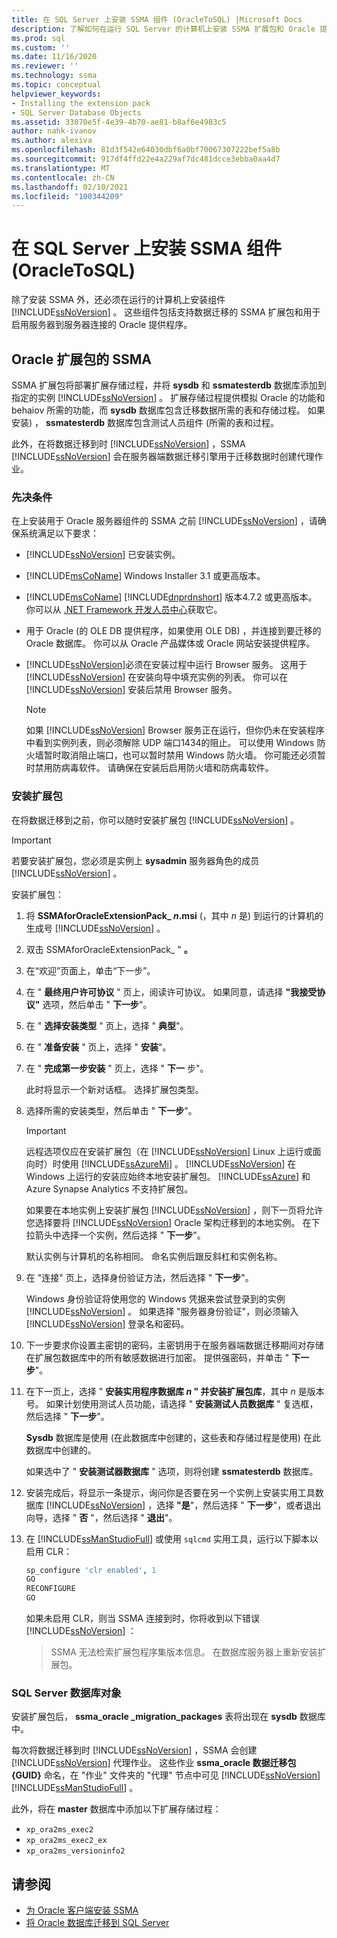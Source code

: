 ```yaml
---
title: 在 SQL Server 上安装 SSMA 组件 (OracleToSQL) |Microsoft Docs
description: 了解如何在运行 SQL Server 的计算机上安装 SSMA 扩展包和 Oracle 提供程序以支持 Oracle 数据库转换。
ms.prod: sql
ms.custom: ''
ms.date: 11/16/2020
ms.reviewer: ''
ms.technology: ssma
ms.topic: conceptual
helpviewer_keywords:
- Installing the extension pack
- SQL Server Database Objects
ms.assetid: 33070e5f-4e39-4b70-ae81-b8af6e4983c5
author: nahk-ivanov
ms.author: alexiva
ms.openlocfilehash: 81d3f542e64030dbf6a0bf70067307222bef5a8b
ms.sourcegitcommit: 917df4ffd22e4a229af7dc481dcce3ebba0aa4d7
ms.translationtype: MT
ms.contentlocale: zh-CN
ms.lasthandoff: 02/10/2021
ms.locfileid: "100344209"
---
```

# <a name="installing-ssma-components-on-sql-server-oracletosql"></a>在 SQL Server 上安装 SSMA 组件 (OracleToSQL) 

除了安装 SSMA 外，还必须在运行的计算机上安装组件 [!INCLUDE[ssNoVersion](../../includes/ssnoversion-md.md)] 。 这些组件包括支持数据迁移的 SSMA 扩展包和用于启用服务器到服务器连接的 Oracle 提供程序。

## <a name="ssma-for-oracle-extension-pack"></a>Oracle 扩展包的 SSMA

SSMA 扩展包将部署扩展存储过程，并将 **sysdb** 和 **ssmatesterdb** 数据库添加到指定的实例 [!INCLUDE[ssNoVersion](../../includes/ssnoversion-md.md)] 。 扩展存储过程提供模拟 Oracle 的功能和 behaiov 所需的功能，而 **sysdb** 数据库包含迁移数据所需的表和存储过程。 如果安装) ， **ssmatesterdb** 数据库包含测试人员组件 (所需的表和过程。

此外，在将数据迁移到时 [!INCLUDE[ssNoVersion](../../includes/ssnoversion-md.md)] ，SSMA [!INCLUDE[ssNoVersion](../../includes/ssnoversion-md.md)] 会在服务器端数据迁移引擎用于迁移数据时创建代理作业。

### <a name="prerequisites"></a>先决条件

在上安装用于 Oracle 服务器组件的 SSMA 之前 [!INCLUDE[ssNoVersion](../../includes/ssnoversion-md.md)] ，请确保系统满足以下要求：

- [!INCLUDE[ssNoVersion](../../includes/ssnoversion-md.md)] 已安装实例。
- [!INCLUDE[msCoName](../../includes/msconame_md.md)] Windows Installer 3.1 或更高版本。
- [!INCLUDE[msCoName](../../includes/msconame_md.md)] [!INCLUDE[dnprdnshort](../../includes/dnprdnshort_md.md)] 版本4.7.2 或更高版本。 你可以从 [.NET Framework 开发人员中心](https://go.microsoft.com/fwlink/?LinkId=48882)获取它。
- 用于 Oracle (的 OLE DB 提供程序，如果使用 OLE DB) ，并连接到要迁移的 Oracle 数据库。 你可以从 Oracle 产品媒体或 Oracle 网站安装提供程序。
- [!INCLUDE[ssNoVersion](../../includes/ssnoversion-md.md)]必须在安装过程中运行 Browser 服务。 这用于 [!INCLUDE[ssNoVersion](../../includes/ssnoversion-md.md)] 在安装向导中填充实例的列表。 你可以在 [!INCLUDE[ssNoVersion](../../includes/ssnoversion-md.md)] 安装后禁用 Browser 服务。

  > [!NOTE]
  > 如果 [!INCLUDE[ssNoVersion](../../includes/ssnoversion-md.md)] Browser 服务正在运行，但你仍未在安装程序中看到实例列表，则必须解除 UDP 端口1434的阻止。 可以使用 Windows 防火墙暂时取消阻止端口，也可以暂时禁用 Windows 防火墙。 你可能还必须暂时禁用防病毒软件。 请确保在安装后启用防火墙和防病毒软件。

### <a name="installing-the-extension-pack"></a>安装扩展包

在将数据迁移到之前，你可以随时安装扩展包 [!INCLUDE[ssNoVersion](../../includes/ssnoversion-md.md)] 。

> [!IMPORTANT]
> 若要安装扩展包，您必须是实例上 **sysadmin** 服务器角色的成员 [!INCLUDE[ssNoVersion](../../includes/ssnoversion-md.md)] 。

安装扩展包：

1. 将 **SSMAforOracleExtensionPack_ *n*.msi** (，其中 *n* 是) 到运行的计算机的生成号 [!INCLUDE[ssNoVersion](../../includes/ssnoversion-md.md)] 。
2. 双击 SSMAforOracleExtensionPack_ " **。**
3. 在“欢迎”页面上，单击“下一步”。 
4. 在 " **最终用户许可协议** " 页上，阅读许可协议。 如果同意，请选择 **"我接受协议"** 选项，然后单击 " **下一步**"。
5. 在 " **选择安装类型** " 页上，选择 " **典型**"。
6. 在 " **准备安装** " 页上，选择 " **安装**"。
7. 在 " **完成第一步安装** " 页上，选择 " **下一** 步"。
  
   此时将显示一个新对话框。 选择扩展包类型。
  
8. 选择所需的安装类型，然后单击 " **下一步**"。

   > [!IMPORTANT]
   > 远程选项仅应在安装扩展包（在 [!INCLUDE[ssNoVersion](../../includes/ssnoversion-md.md)] Linux 上运行或面向时）时使用 [!INCLUDE[ssAzureMi](../../includes/ssazuremi_md.md)] 。 [!INCLUDE[ssNoVersion](../../includes/ssnoversion-md.md)] 在 Windows 上运行的安装应始终本地安装扩展包。 [!INCLUDE[ssAzure](../../includes/ssazure_md.md)] 和 Azure Synapse Analytics 不支持扩展包。

   如果要在本地实例上安装扩展包 [!INCLUDE[ssNoVersion](../../includes/ssnoversion-md.md)] ，则下一页将允许您选择要将 [!INCLUDE[ssNoVersion](../../includes/ssnoversion-md.md)] Oracle 架构迁移到的本地实例。 在下拉箭头中选择一个实例，然后选择 " **下一步**"。

   默认实例与计算机的名称相同。 命名实例后跟反斜杠和实例名称。

9. 在 "连接" 页上，选择身份验证方法，然后选择 " **下一步**"。

   Windows 身份验证将使用您的 Windows 凭据来尝试登录到的实例 [!INCLUDE[ssNoVersion](../../includes/ssnoversion-md.md)] 。 如果选择 "服务器身份验证"，则必须输入 [!INCLUDE[ssNoVersion](../../includes/ssnoversion-md.md)] 登录名和密码。

10. 下一步要求你设置主密钥的密码，主密钥用于在服务器端数据迁移期间对存储在扩展包数据库中的所有敏感数据进行加密。 提供强密码，并单击 " **下一步**"。

11. 在下一页上，选择 " **安装实用程序数据库 *n* " 并安装扩展包库**，其中 *n* 是版本号。 如果计划使用测试人员功能，请选择 " **安装测试人员数据库** " 复选框，然后选择 " **下一步**"。

    **Sysdb** 数据库是使用 (在此数据库中创建的，这些表和存储过程是使用) 在此数据库中创建的。

    如果选中了 " **安装测试器数据库** " 选项，则将创建 **ssmatesterdb** 数据库。

12. 安装完成后，将显示一条提示，询问你是否要在另一个实例上安装实用工具数据库 [!INCLUDE[ssNoVersion](../../includes/ssnoversion-md.md)] ，选择 **"是**"，然后选择 " **下一步**"，或者退出向导，选择 " **否** "，然后选择 " **退出**"。

13. 在 [!INCLUDE[ssManStudioFull](../../includes/ssmanstudiofull-md.md)] 或使用 `sqlcmd` 实用工具，运行以下脚本以启用 CLR：

    ```sql
    sp_configure 'clr enabled', 1
    GO
    RECONFIGURE
    GO
    ```

    如果未启用 CLR，则当 SSMA 连接到时，你将收到以下错误 [!INCLUDE[ssNoVersion](../../includes/ssnoversion-md.md)] ：

    > SSMA 无法检索扩展包程序集版本信息。 在数据库服务器上重新安装扩展包。

### <a name="sql-server-database-objects"></a>SQL Server 数据库对象

安装扩展包后， **ssma_oracle _migration_packages** 表将出现在 **sysdb** 数据库中。

每次将数据迁移到时 [!INCLUDE[ssNoVersion](../../includes/ssnoversion-md.md)] ，SSMA 会创建 [!INCLUDE[ssNoVersion](../../includes/ssnoversion-md.md)] 代理作业。 这些作业 **ssma_oracle 数据迁移包 {GUID}** 命名，在 "作业" 文件夹的 "代理" 节点中可见 [!INCLUDE[ssNoVersion](../../includes/ssnoversion-md.md)] [!INCLUDE[ssManStudioFull](../../includes/ssmanstudiofull-md.md)] 。

此外，将在 **master** 数据库中添加以下扩展存储过程：

- `xp_ora2ms_exec2`
- `xp_ora2ms_exec2_ex`
- `xp_ora2ms_versioninfo2`

## <a name="see-also"></a>请参阅

- [为 Oracle 客户端安装 SSMA](../../ssma/oracle/installing-ssma-for-oracle-client-oracletosql.md)
- [将 Oracle 数据库迁移到 SQL Server](../../ssma/oracle/migrating-oracle-databases-to-sql-server-oracletosql.md)
